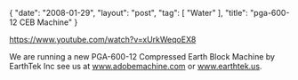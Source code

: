 {
   "date": "2008-01-29",
   "layout": "post",
   "tag": [
      "Water"
   ],
   "title": "pga-600-12 CEB Machine"
}

https://www.youtube.com/watch?v=xUrkWeqoEX8  

We are running a new PGA-600-12 Compressed Earth Block Machine by EarthTek Inc see us at www.adobemachine.com or www.earthtek.us.